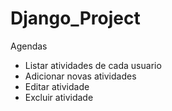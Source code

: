 # Django_Project

Agendas
- Listar atividades de cada usuario
- Adicionar novas atividades
- Editar atividade
- Excluir atividade
